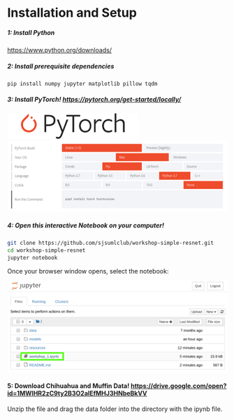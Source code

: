# Installation and Setup

##### 1: Install Python

https://www.python.org/downloads/

##### 2: Install prerequisite dependencies
```
pip install numpy jupyter matplotlib pillow tqdm
```

##### 3: Install PyTorch! https://pytorch.org/get-started/locally/
<img src="resources/Pytorch_logo.png" width="300">
<img src="resources/install_pytorch_mac_cpu.png" width="800">

##### 4: Open this interactive Notebook on your computer!

```bash
git clone https://github.com/sjsumlclub/workshop-simple-resnet.git
cd workshop-simple-resnet
jupyter notebook
```

Once your browser window opens, select the notebook:

<img src="resources/select_notebook.png">


#### 5: Download Chihuahua and Muffin Data!  https://drive.google.com/open?id=1MWIHR2zC9ty2B3O2aIEfMHJ3HNbeBkVV
Unzip the file and drag the data folder into the directory with the ipynb file.